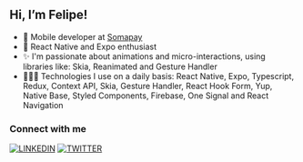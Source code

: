  ## Hi, I’m Felipe!

- 🏢 Mobile developer at [Somapay](https://somapay.com.br/)
- 📱 React Native and Expo enthusiast
- ✨ I'm passionate about animations and micro-interactions, using libraries like: Skia, Reanimated and Gesture Handler
- 👨🏻‍💻 Technologies I use on a daily basis: React Native, Expo, Typescript, Redux, Context API, Skia, Gesture Handler, React Hook Form, Yup, Native Base, Styled Components, Firebase, One Signal and React Navigation
 

### Connect with me
[![LINKEDIN](https://img.shields.io/badge/Linkedin-black?style=for-the-badge&logo=linkedin)](https://www.linkedin.com/in/felipefreitasa)
[![TWITTER](https://img.shields.io/badge/Twitter-black?style=for-the-badge&logo=twitter)](https://twitter.com/felipedosapps)
